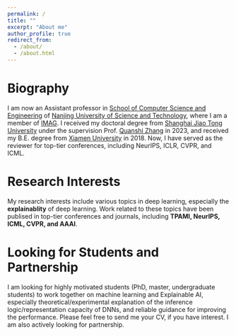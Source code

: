 ```yaml
---
permalink: /
title: ""
excerpt: "About me"
author_profile: true
redirect_from: 
  - /about/
  - /about.html
---
```


# Biography
I am now an Assistant professor in [School of Computer Science and Engineering](https://cs.njust.edu.cn) of [Nanjing University of Science and Technology](https://www.njust.edu.cn), where I am a member of [IMAG](https://imag-njust.net). I received my doctoral degree from [Shanghai Jiao Tong University](https://www.sjtu.edu.cn/) under the supervision Prof. [Quanshi Zhang](http://qszhang.com/#) in 2023, and received my B.E. degree from [Xiamen University](https://www.xmu.edu.cn) in 2018. Now, I have served as the reviewer for top-tier conferences, including NeurIPS, ICLR, CVPR, and ICML.

# Research Interests
My research interests include various topics in deep learning, especially the **explainablity** of deep learning.
Work related to these topics have been publised in top-tier conferences and journals, including **TPAMI, NeurIPS, ICML, CVPR, and AAAI**.

# Looking for Students and Partnership
I am looking for highly motivated students (PhD, master, undergraduate students) to work together on machine learning and Explainable AI, especially theoretical/experimental explanation of the inference logic/representation capacity of DNNs, and reliable guidance for improving the performance. Please feel free to send me your CV, if you have interest.
I am also actively looking for partnership.


